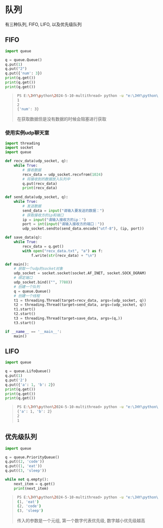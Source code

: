 # 队列

有三种队列, FIFO, LIFO, 以及优先级队列

## FIFO

```python
import queue

q = queue.Queue()
q.put(1)
q.put("2")
q.put({'num': 3})
print(q.get())
print(q.get())
print(q.get())
```

> ```bash
> PS E:\JHY\python\2024-5-10-multithread> python -u "e:\JHY\python\2024-5-10-multithread\main.py"
> 1
> 2
> {'num': 3}
> ```
>
> 在获取数据但是没有数据的时候会阻塞进行获取

### 使用实例udp聊天室

```python
import threading
import socket
import queue

def recv_data(udp_socket, q):
    while True:
        # 接收数据
        recv_data = udp_socket.recvfrom(1024)
        # 将接收到的数据放入队列中
        q.put(recv_data)
        print(recv_data)
    
def send_data(udp_socket, q):
    while True:
        # 发送数据
        send_data = input("请输入要发送的数据：")
        # 获取接收方的ip和端口
        ip = input("请输入接收方的ip：")
        port = int(input("请输入接收方的端口："))
        udp_socket.sendto(send_data.encode("utf-8"), (ip, port))

def save_data(q):
    while True:
        recv_data = q.get()
        with open("recv_data.txt", "a") as f:
            f.write(str(recv_data) + "\n")

def main():
    # 获取一个udp的socket对象
    udp_socket = socket.socket(socket.AF_INET, socket.SOCK_DGRAM)
    # 绑定端口
    udp_socket.bind(("", 7788))
    # 创建一个队列
    q = queue.Queue()
    # 创建一个线程
    t1 = threading.Thread(target=recv_data, args=(udp_socket, q))
    t2 = threading.Thread(target=send_data, args=(udp_socket, q))
    t1.start()
    t2.start()
    t3 = threading.Thread(target=save_data, args=(q,))
    t3.start()

if __name__ == '__main__':
    main()

```



## LIFO

```python
import queue

q = queue.LifoQueue()
q.put(1)
q.put('2')
q.put({'a': 1, 'b': 2})
print(q.get())
print(q.get())
print(q.get())
```

> ```bash
> PS E:\JHY\python\2024-5-10-multithread> python -u "e:\JHY\python\2024-5-10-multithread\main.py"
> {'a': 1, 'b': 2}
> 2
> 1
> ```

## 优先级队列

```python
import queue

q = queue.PriorityQueue()
q.put((2, 'code'))
q.put((1, 'eat'))
q.put((3, 'sleep'))

while not q.empty():
    next_item = q.get()
    print(next_item)
```

> ```bash
> PS E:\JHY\python\2024-5-10-multithread> python -u "e:\JHY\python\2024-5-10-multithread\main.py"
> (1, 'eat')
> (2, 'code')
> (3, 'sleep')
> ```
>
> 传入的参数是一个元组, 第一个数字代表优先级, 数字越小优先级越高

